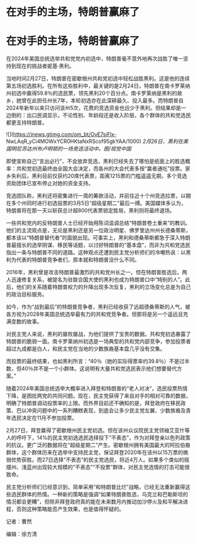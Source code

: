 # 在对手的主场，特朗普赢麻了

# 在对手的主场，特朗普赢麻了

在2024年美国总统选举共和党党内初选中，特朗普毫不意外地再次战胜了唯一坚持到现在的挑战者妮基·黑利。

当地时间2月27日，特朗普在密歇根州共和党初选中轻松战胜黑利。这是他的连续第五场初选胜利。在所有这些胜利中，最关键的是2月24日，特朗普在南卡罗莱纳州初选中赢得59.8％的选民票，领先黑利20个百分点。南卡罗莱纳是黑利的故乡，她曾在此担任州长7年，本轮初选亦在此深耕最久、投入最多。而特朗普自2024年新年以来只访问该州5次，花费的竞选资金也远少于黑利。但结果却是一边倒的：出口民调显示，不论性别、年龄段还是收入阶层，各个群体的共和党选民都更支持特朗普。

![](https://inews.gtimg.com/om_bt/OvE7siFlx-
NwLAqR_yCi4MOWxYCR0HKtaNxRScof95gkYAA/1000)
_2月26日，黑利在美国明尼苏达州布卢明顿的一场竞选活动中。图/视觉中国_

即使宣称自己“言出必行”、不会放弃竞选，黑利已经失去了哪怕是纸面上的胜选概率：共和党初选最终由全国大会决定，而各州的大会代表多按“赢者通吃”投票。家乡失利后，黑利目前仅获约20席代表票，距离1215票的门槛遥遥无期，多个竞选资助团体已宣布停止对她的资金支持。

竞选团队称，黑利还将密集进行一周的筹款活动，并前往近十个州竞选拉票，以期在多个州同时进行初选投票的3月5日“超级星期二”最后一搏。美国媒体多认为，特朗普将在那一天以斩获总计超800代表票锁定胜局，黑利则将最终退场。

一些共和党内的反特朗普人士已经开始用陈词滥调总结“特朗普卷土重来”的教训。他们的主流观点是，无论是黑利还是另一位政治明星、佛罗里达州州长德桑蒂斯，都本该以“特朗普替代者”的面貌出现。可事实上，黑利和德桑蒂斯都急于深入特朗普最擅长的选举阴谋、移民等话题，以讨好特朗普的“基本盘”，而非为共和党选民指出一条与特朗普不同的道路。这种观点还遭到民主党分析师们的冷嘲热讽：以黑利为代表的特朗普竞争者们，原本就和特朗普没什么不同。

2016年，黑利曾是攻击特朗普最激烈的共和党州长之一。但在特朗普胜选后，两人迅速修复关系，被提名为驻联合国大使的黑利也成为特朗普口中“特别的人”。此后，他们的关系随着特朗普权力的升降出现多次反复，黑利的立场变化总是为自己的政治目标服务。

如今，作为“战到最后”的特朗普竞争者，黑利已经收获了远超德桑蒂斯的人气，被各方视为2028年美国总统选举最有力的共和党竞争者。但那将是另一个遥远且充满变数的故事。

对民主党人来说，黑利的屡败屡战，为他们提供了宝贵的数据。共和党初选暴露了特朗普的脆弱一面。南卡罗莱纳州初选是一场典型的共和党内部竞争，参加投票者超过九成都是白人，和民主党在当地的少数族裔基本盘几乎没有交集。

而投票的最终结果，也如黑利所言：“40％（她的实际得票率约39.8％）不是过半数，但40％并不是一个小群体。这说明有大量共和党选民表示他们想要替代方案。”

随着2024年美国总统选举大概率进入拜登和特朗普的“老人对决”，选民投票热情下降，是困扰两党的共同问题。现在，民主党获得了来自对手的相对可靠的数据，明确了特朗普调动投票率的上限。而外界目前还不确知的是，拜登政府在移民政策、巴以冲突问题中的一系列糟糕表现，到底会让多少民主党左翼、少数族裔及青年选民决定在11月不参加投票。

2月27日，拜登赢得了密歇根州民主党初选。但在该州众议院民主党领袖艾亚什等人的呼吁下，14%的民主党初选选民选择投下“不表态”，作为对拜登亲以色列政策的抗议。更广泛的数据将在“超级星期二”产生。密歇根州拥有美国最大的阿拉伯裔群体，这个群体历来在选举中支持民主党，保证拜登2020年在该州以15万票的微弱优势获胜。而27日选择“不表态”的民主党选民，将近4万人。如果多个类似的摇摆州、浅蓝州出现较大规模的“不表态”“不投票”群体，对民主党选情的打击可能很致命。

民主党分析师们已经意识到，简单采用“和特朗普比烂”战略，已经无法重新赢得这些选民群体的热情。一种新的策略是强调“如果特朗普胜选，乌克兰和巴勒斯坦的情况都会更糟”，但除非拜登政府真的能在未来数月内推动加沙停火及和平解决进程，否则这种策略能否产生效果，也是值得怀疑的。

记者：曹然

编辑：徐方清

